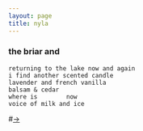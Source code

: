 ```yaml
---
layout: page
title: nyla
---
```


### the briar and
```
returning to the lake now and again
i find another scented candle 
lavender and french vanilla
balsam & cedar
where is        now
voice of milk and ice 
```

#[→](/poetry/NYLA/NYLA1)